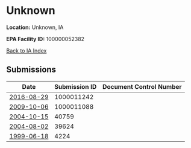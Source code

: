 # Unknown

**Location:** Unknown, IA

**EPA Facility ID:** 100000052382

[Back to IA Index](../../index.md)

## Submissions

| Date | Submission ID | Document Control Number |
|------|--------------|-------------------------|
| [2016-08-29](submissions/1000011242.md) | 1000011242 |  |
| [2009-10-06](submissions/1000011088.md) | 1000011088 |  |
| [2004-10-15](submissions/40759.md) | 40759 |  |
| [2004-08-02](submissions/39624.md) | 39624 |  |
| [1999-06-18](submissions/4224.md) | 4224 |  |
